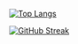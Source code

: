 
[![Top Langs](https://github-readme-stats.vercel.app/api/top-langs/?username=sdamman&layout=compact&theme=vision-friendly-dark)](https://github.com/anuraghazra/github-readme-stats)

[![GitHub Streak](http://github-readme-streak-stats.herokuapp.com?user=sdamman&theme=dark&background=000000)](https://git.io/streak-stats)

<img src="https://komarev.com/ghpvc/?username=sdamman&style=flat-rounded&color=blue" alt=""/>


<!--
**sdamman/sdamman** is a ✨ _special_ ✨ repository because its `README.md` (this file) appears on your GitHub profile.

Here are some ideas to get you started:

- 🔭 I’m currently working on ...
- 🌱 I’m currently learning ...
- 👯 I’m looking to collaborate on ...
- 🤔 I’m looking for help with ...
- 💬 Ask me about ...
- 📫 How to reach me: ...
- 😄 Pronouns: ...
- ⚡ Fun fact: ...
-->
